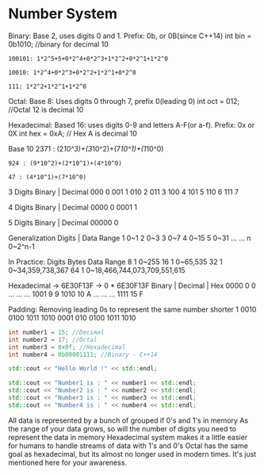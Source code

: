 # Number System
Binary: Base 2, uses digits 0 and 1. Prefix: 0b, or 0B(since C++14)
    int bin = 0b1010; //binary for decimal 10

    100101: 1*2^5+5+0*2^4+0*2^3+1*2^2+0*2^1+1*2^0

    10010: 1*2^4+0*2^3+0*2^2+1*2^1+0*2^0

    111: 1*2^2+1*2^1+1*2^0

Octal: Base 8: Uses digits 0 through 7, prefix 0(leading 0)
    int oct = 012; //Octal 12 is decimal 10

Hexadecimal: Based 16: uses digits 0-9 and letters A-F(or a-f). Prefix: 0x or 0X
    int hex = 0xA; // Hex A is decimal 10


Base 10
    2371 : (2*10^3)+(3*10^2)+(7*10^1)+(1*10^0)

    924 : (9*10^2)+(2*10^1)+(4*10^0)

    47 : (4*10^1)+(7*10^0)

3 Digits
Binary | Decimal
000         0
001         1
010         2
011         3
100         4
101         5
110         6
111         7

4 Digits
Binary | Decimal
0000        0
0001        1


5 Digits
Binary | Decimal
00000       0

Generalization
Digits |  Data Range
1           0~1
2           0~3
3           0~7
4           0~15
5           0~31
...         ...
n           0~2^n-1

In Practice:
Digits Bytes Data Range
8       1       0~255
16      1       0~65,535
32      1       0~34,359,738,367
64      1       0~18,466,744,073,709,551,615

Hexadecimal -> 6E30F13F -> 0 * 6E30F13F
Binary | Decimal | Hex
0000        0       0
...       ...     ...
1001       9        9
1010       10       A
...       ...     ... 
1111       15       F

Padding: Removing leading 0s to represent the same number shorter
1       0010    0100    1011    1010
0001    010     0100    1011    1010

```Cpp
int number1 = 15; //Decimal
int number2 = 17; //Octal
int number3 = 0x0f; //Hexadecimal
int number4 = 0b00001111; //Binary - C++14

std::cout << "Hello World !" << std::endl;

std::cout << "Number1 is : " << number1 << std::endl;
std::cout << "Number2 is : " << number2 << std::endl;
std::cout << "Number3 is : " << number3 << std::endl;
std::cout << "Number4 is : " << number4 << std::endl;
```

All data is represented by a bunch of grouped if 0's and 1's in memory
As the range of your data grows, so will the number of digits you need to represent the data in memory
Hexadecimal system makes it a little easier for humans to handle streams of data with 1's and 0's
Octal has the same goal as hexadecimal, but its almost no longer used in modern times. It's just mentioned here for your awareness.
